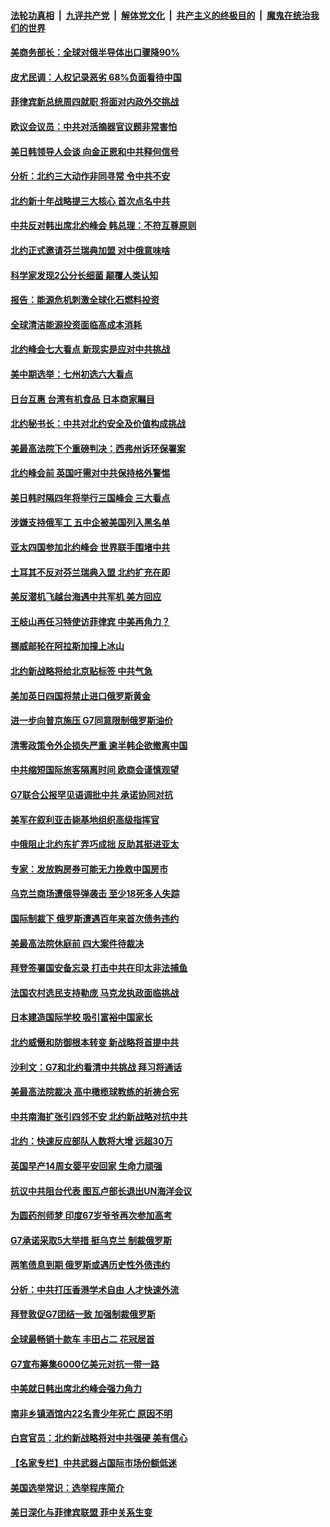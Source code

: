 ####  [法轮功真相](../../../../basic/blob/master/README.md?t=06301131) &nbsp;|&nbsp; [九评共产党](../../../../9ping.md/blob/master/README.md?t=06301131) &nbsp;|&nbsp; [解体党文化](../../../../jtdwh.md/blob/master/README.md?t=06301131)  &nbsp;|&nbsp; [共产主义的终极目的](../../../../gczydzjmd.md/blob/master/README.md?t=06301131) &nbsp;|&nbsp; [魔鬼在统治我们的世界](../../../../mgztzwmdsj.md/blob/master/README.md?t=06301131) 

#### [美商务部长：全球对俄半导体出口骤降90%](../pages/nsc418/n13770314.md?t=06301131) 

#### [皮尤民调：人权记录恶劣 68%负面看待中国](../pages/nsc418/n13770177.md?t=06301131) 

#### [菲律宾新总统周四就职 将面对内政外交挑战](../pages/nsc418/n13770206.md?t=06301131) 

#### [欧议会议员：中共对活摘器官议题非常害怕](../pages/nsc418/n13770228.md?t=06301131) 

#### [美日韩领导人会谈 向金正恩和中共释何信号](../pages/nsc418/n13770127.md?t=06301131) 

#### [分析：北约三大动作非同寻常 令中共不安](../pages/nsc418/n13770139.md?t=06301131) 

#### [北约新十年战略提三大核心 首次点名中共](../pages/nsc418/n13770147.md?t=06301131) 

#### [中共反对韩出席北约峰会 韩总理：不符互尊原则](../pages/nsc418/n13770144.md?t=06301131) 

#### [北约正式邀请芬兰瑞典加盟 对中俄意味啥](../pages/nsc418/n13770053.md?t=06301131) 

#### [科学家发现2公分长细菌 颠覆人类认知](../pages/nsc418/n13770091.md?t=06301131) 

#### [报告：能源危机刺激全球化石燃料投资](../pages/nsc418/n13770029.md?t=06301131) 

#### [全球清洁能源投资面临高成本消耗](../pages/nsc418/n13770024.md?t=06301131) 

#### [北约峰会七大看点 新现实是应对中共挑战](../pages/nsc418/n13769989.md?t=06301131) 

#### [美中期选举：七州初选六大看点](../pages/nsc418/n13769936.md?t=06301131) 

#### [日台互惠 台湾有机食品 日本商家瞩目](../pages/nsc418/n13769960.md?t=06301131) 

#### [北约秘书长：中共对北约安全及价值构成挑战](../pages/nsc418/n13769831.md?t=06301131) 

#### [美最高法院下个重磅判决：西弗州诉环保署案](../pages/nsc418/n13769362.md?t=06301131) 

#### [北约峰会前 英国吁需对中共保持格外警惕](../pages/nsc418/n13769720.md?t=06301131) 

#### [美日韩时隔四年将举行三国峰会 三大看点](../pages/nsc418/n13769746.md?t=06301131) 

#### [涉嫌支持俄军工 五中企被美国列入黑名单](../pages/nsc418/n13769660.md?t=06301131) 

#### [亚太四国参加北约峰会 世界联手围堵中共](../pages/nsc418/n13769462.md?t=06301131) 

#### [土耳其不反对芬兰瑞典入盟 北约扩充在即](../pages/nsc418/n13769476.md?t=06301131) 

#### [美反潜机飞越台海遇中共军机 美方回应](../pages/nsc418/n13769433.md?t=06301131) 

#### [王岐山再任习特使访菲律宾 中美再角力？](../pages/nsc418/n13769385.md?t=06301131) 

#### [挪威邮轮在阿拉斯加撞上冰山](../pages/nsc418/n13769426.md?t=06301131) 

#### [北约新战略将给北京贴标签 中共气急](../pages/nsc418/n13769418.md?t=06301131) 

#### [美加英日四国将禁止进口俄罗斯黄金](../pages/nsc418/n13769420.md?t=06301131) 

#### [进一步向普京施压 G7同意限制俄罗斯油价](../pages/nsc418/n13769361.md?t=06301131) 

#### [清零政策令外企损失严重 逾半韩企欲撤离中国](../pages/nsc418/n13769374.md?t=06301131) 

#### [中共缩短国际旅客隔离时间 欧商会谨慎观望](../pages/nsc418/n13769210.md?t=06301131) 

#### [G7联合公报罕见语调批中共 承诺协同对抗](../pages/nsc418/n13769314.md?t=06301131) 

#### [美军在叙利亚击毙基地组织高级指挥官](../pages/nsc418/n13769102.md?t=06301131) 

#### [中俄阻止北约东扩弄巧成拙 反助其挺进亚太](../pages/nsc418/n13768822.md?t=06301131) 

#### [专家：发放购房券可能无力挽救中国房市](../pages/nsc418/n13769001.md?t=06301131) 

#### [乌克兰商场遭俄导弹袭击 至少18死多人失踪](../pages/nsc418/n13768836.md?t=06301131) 

#### [国际制裁下 俄罗斯遭遇百年来首次债务违约](../pages/nsc418/n13768692.md?t=06301131) 

#### [美最高法院休庭前 四大案件待裁决](../pages/nsc418/n13768668.md?t=06301131) 

#### [拜登签署国安备忘录 打击中共在印太非法捕鱼](../pages/nsc418/n13768729.md?t=06301131) 

#### [法国农村选民支持勒庞 马克龙执政面临挑战](../pages/nsc418/n13768727.md?t=06301131) 

#### [日本建造国际学校 吸引富裕中国家长](../pages/nsc418/n13768661.md?t=06301131) 

#### [北约威慑和防御根本转变 新战略将首提中共](../pages/nsc418/n13768665.md?t=06301131) 

#### [沙利文：G7和北约看清中共挑战 拜习将通话](../pages/nsc418/n13768652.md?t=06301131) 

#### [美最高法院裁决 高中橄榄球教练的祈祷合宪](../pages/nsc418/n13768604.md?t=06301131) 

#### [中共南海扩张引四邻不安 北约新战略对抗中共](../pages/nsc418/n13768632.md?t=06301131) 

#### [北约：快速反应部队人数将大增 远超30万](../pages/nsc418/n13768594.md?t=06301131) 

#### [英国早产14周女婴平安回家 生命力顽强](../pages/nsc418/n13768227.md?t=06301131) 

#### [抗议中共阻台代表 图瓦卢部长退出UN海洋会议](../pages/nsc418/n13768461.md?t=06301131) 

#### [为圆药剂师梦 印度67岁爷爷再次参加高考](../pages/nsc418/n13768255.md?t=06301131) 

#### [G7承诺采取5大举措 挺乌克兰 制裁俄罗斯](../pages/nsc418/n13768462.md?t=06301131) 

#### [两笔债息到期 俄罗斯或遇历史性外债违约](../pages/nsc418/n13768372.md?t=06301131) 

#### [分析：中共打压香港学术自由 人才快速外流](../pages/nsc418/n13768191.md?t=06301131) 

#### [拜登敦促G7团结一致 加强制裁俄罗斯](../pages/nsc418/n13768111.md?t=06301131) 

#### [全球最畅销十款车 丰田占二 花冠居首](../pages/nsc418/n13763164.md?t=06301131) 

#### [G7宣布筹集6000亿美元对抗一带一路](../pages/nsc418/n13767783.md?t=06301131) 

#### [中美就日韩出席北约峰会强力角力](../pages/nsc418/n13767842.md?t=06301131) 

#### [南非乡镇酒馆内22名青少年死亡 原因不明](../pages/nsc418/n13767905.md?t=06301131) 

#### [白宫官员：北约新战略将对中共强硬 美有信心](../pages/nsc418/n13767901.md?t=06301131) 

#### [【名家专栏】中共武器占国际市场份额低迷](../pages/nsc418/n13767741.md?t=06301131) 

#### [美国选举常识：选举程序简介](../pages/nsc418/n13767814.md?t=06301131) 

#### [美日深化与菲律宾联盟 菲中关系生变](../pages/nsc418/n13767862.md?t=06301131) 

